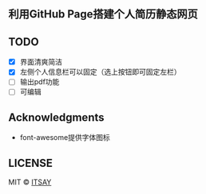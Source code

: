 ## 利用GitHub Page搭建个人简历静态网页

## TODO
- [x] 界面清爽简洁
- [x] 左侧个人信息栏可以固定（选上按钮即可固定左栏）
- [ ] 输出pdf功能
- [ ] 可编辑

## Acknowledgments
- font-awesome提供字体图标

## LICENSE

MIT © [ITSAY](http://blog.if2er.com)
